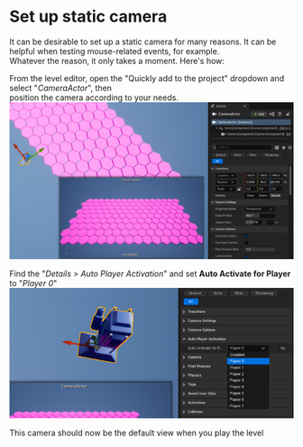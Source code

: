 # Set up static camera

It can be desirable to set up a static camera for many reasons. It can be helpful when testing mouse-related events, for example.\
Whatever the reason, it only takes a moment. Here's how:

From the level editor, open the "Quickly add to the project" dropdown and select "*CameraActor*", then\
position the camera according to your needs.\
![Image_Title](./images/tutorial_add_camera_actor.png "ToolTip_Message")

Find the "*Details > Auto Player Activation*" and set **Auto Activate for Player** to "*Player 0*"\
![Image_Title](./images/tutorial_setup_camera_actor.png "ToolTip_Message")

This camera should now be the default view when you play the level
